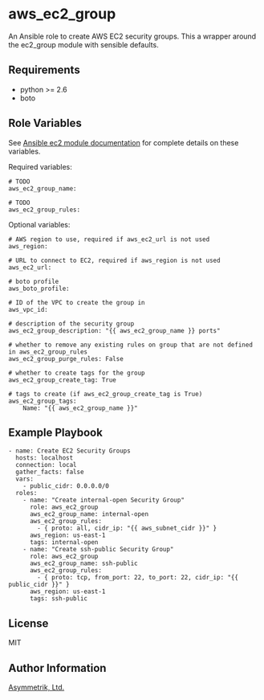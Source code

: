 aws_ec2_group
=============

An Ansible role to create AWS EC2 security groups. This a wrapper around the ec2_group module with sensible defaults.

Requirements
------------

- python >= 2.6
- boto

Role Variables
--------------

See [Ansible ec2 module documentation](http://docs.ansible.com/ansible/ec2_group_module.html) for complete details on these variables.

Required variables:

    # TODO
    aws_ec2_group_name:

    # TODO
    aws_ec2_group_rules:

Optional variables:

    # AWS region to use, required if aws_ec2_url is not used
    aws_region:

    # URL to connect to EC2, required if aws_region is not used
    aws_ec2_url:

    # boto profile
    aws_boto_profile:

    # ID of the VPC to create the group in
    aws_vpc_id:

    # description of the security group
    aws_ec2_group_description: "{{ aws_ec2_group_name }} ports"

    # whether to remove any existing rules on group that are not defined in aws_ec2_group_rules
    aws_ec2_group_purge_rules: False

    # whether to create tags for the group
    aws_ec2_group_create_tag: True

    # tags to create (if aws_ec2_group_create_tag is True)
    aws_ec2_group_tags:
        Name: "{{ aws_ec2_group_name }}"

Example Playbook
----------------

    - name: Create EC2 Security Groups
      hosts: localhost
      connection: local
      gather_facts: false
      vars:
        - public_cidr: 0.0.0.0/0
      roles:
        - name: "Create internal-open Security Group"
          role: aws_ec2_group
          aws_ec2_group_name: internal-open
          aws_ec2_group_rules:
            - { proto: all, cidr_ip: "{{ aws_subnet_cidr }}" }
          aws_region: us-east-1
          tags: internal-open
        - name: "Create ssh-public Security Group"
          role: aws_ec2_group
          aws_ec2_group_name: ssh-public
          aws_ec2_group_rules:
            - { proto: tcp, from_port: 22, to_port: 22, cidr_ip: "{{ public_cidr }}" }
          aws_region: us-east-1
          tags: ssh-public

License
-------

MIT

Author Information
------------------

[Asymmetrik, Ltd.](https://www.asymmetrik.com/)
